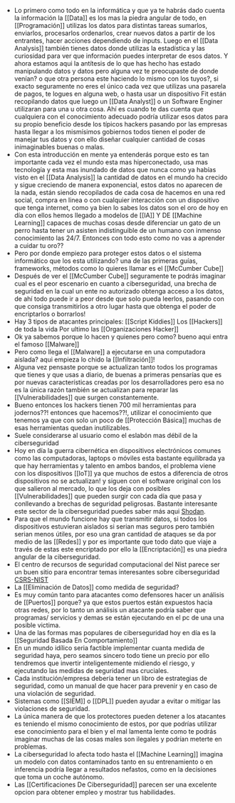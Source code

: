 - Lo primero como todo en la informática y que ya te habrás dado cuenta la información la [[Data]] es los mas la piedra angular de todo, en [[Programación]] utilizas los datos para distintas tareas sumarlos, enviarlos, procesarlos ordenarlos, crear nuevos datos a partir de los entrantes, hacer acciones dependiendo de inputs. Luego en el [[Data Analysis]] también tienes datos donde utilizas la estadística y las curiosidad para ver que información puedes interpretar de esos datos. Y ahora estamos aqui la antítesis de lo que has hecho has estado manipulando datos y datos pero alguna vez te preocupaste de donde venían? o que otra persona este haciendo lo mismo con los tuyos?, si exacto seguramente no eres el único cada vez que utilizas una pasarela de pagos, te logues en alguna web, o hasta usar un dispositivo Fit están recopilando datos que luego un [[Data Analyst]] o un Software Enginer utilizaran para una u otra cosa. Ahí es cuando te das cuenta que cualquiera con el conocimiento adecuado podría utilizar esos datos para su propio beneficio desde los típicos hackers pasando por las empresas hasta llegar a los mismísimos gobiernos todos tienen el poder de manejar tus datos y con ello diseñar cualquier cantidad de cosas inimaginables buenas o malas.
- Con esta introducción en mente ya entenderás porque esto es tan importante cada vez el mundo esta mas hiperconectado, usa mas tecnología y esta mas inundado de datos que nunca como ya habías visto en el [[Data Analysis]] la cantidad de datos en el mundo ha crecido y sigue creciendo de manera exponencial, estos datos no aparecen de la nada, están siendo recopilados de cada cosa de hacemos en una red social, compra en linea o con cualquier interacción con un dispositivo que tenga internet, como ya bien lo sabes los datos son el oro de hoy en día con ellos hemos llegado a modelos de [[IA]] Y DE [[Machine Learning]] capaces de muchas cosas desde diferenciar un gato de un perro hasta tener un asisten indistinguible de un humano con inmenso conocimiento las 24/7.
  Entonces con todo esto como no vas a aprender a cuidar tu oro??
- Pero por donde empiezo para proteger estos datos o el sistema informático que los esta utilizando? una de las primeras guías, frameworks, métodos como lo quieres llamar es el [[McCumber Cube]]
- Después de ver el [[McCumber Cube]] seguramente te podrás imaginar cual es el peor escenario en cuanto a ciberseguridad, una brecha de seguridad en la cual un ente no autorizado obtenga acceso a los datos, de ahí todo puede ir a peor desde que solo pueda leerlos, pasando con que consiga transmitirlos a otro lugar hasta que obtenga el poder de encriptarlos o borrarlos!
- Hay 3 tipos de atacantes principales:
  [[Script Kiddies]]
  Los [[Hackers]] de toda la vida
  Por ultimo las [[Organizaciones Hacker]]
- Ok ya sabemos porque lo hacen y quienes pero como? bueno aqui entra el famoso [[Malware]]
- Pero como llega el [[Malware]] a ejecutarse en una computadora aislada? aqui empieza lo chido la [[Infiltración]]!
- Alguna vez pensaste porque se actualizan tanto todos los programas que tienes y que usas a diario, de buenas a primeras pensarías que es por nuevas características creadas por los desarrolladores pero esa no es la única razón también se actualizan para reparar las [[Vulnerabilidades]] que surgen constantemente.
- Bueno entonces los hackers tienen 700 mil herramientas para jodernos??! entonces que hacemos??!, utilizar el conocimiento que tenemos ya que con solo un poco de [[Protección Básica]] muchas de esas herramientas quedan inutilizables.
- Suele considerarse al usuario como el eslabón mas débil de la ciberseguridad
- Hoy en día la guerra cibernética en dispositivos electrónicos comunes como las computadoras, laptops o móviles esta bastante equilibrada ya que hay herramientas y talento en ambos bandos, el problema viene con los dispositivos [[IoT]] ya que muchos de estos a diferencia de otros dispositivos no se actualizan! y siguen con el software original con los que salieron al mercado, lo que los deja con posibles [[Vulnerabilidades]] que pueden surgir con cada día que pasa y conllevando a brechas de seguridad peligrosas. Bastante interesante este sector de la ciberseguridad puedes saber más aqui [Shodan](https://www.shodan.io/).
- Para que el mundo funcione hay que transmitir datos, si todos los dispositivos estuvieran aislados si serian mas seguros pero también serian menos útiles, por eso una gran cantidad de ataques se da por medio de las [[Redes]] y por es importante que todo dato que viaje a través de estas este encriptado por ello la [[Encriptación]] es una piedra angular de la ciberseguridad.
- El centro de recursos de seguridad computacional del Nist parece ser un buen sitio para encontrar temas interesantes sobre ciberseguridad [CSRS-NIST](https://csrc.nist.gov/)
- La [[Eliminación de Datos]] como medida de seguridad?
- Es muy común tanto para atacantes como defensores hacer un análisis de [[Puertos]] porque? ya que estos puertos están expuestos hacia otras redes, por lo tanto un análisis un atacante podría saber que programas/ servicios y demas se están ejecutando en el pc de una una posible victima.
- Una de las formas mas populares de ciberseguridad hoy en día es la [[Seguridad Basada En Comportamiento]]
- En un mundo idílico seria factible implementar cuanta medida de seguridad haya, pero seamos sincero todo tiene un precio por ello tendremos que invertir inteligentemente midiendo el riesgo, y ejecutando las medidas de seguridad mas cruciales.
- Cada institución/empresa debería tener un libro de estrategias de seguridad, como un manual de que hacer para prevenir y en caso de una violación de seguridad.
- Sistemas como [[SIEM]] o [[DPL]] pueden ayudar a evitar o mitigar las violaciones de seguridad.
- La única manera de que los protectores pueden detener a los atacantes es teniendo el mismo conocimiento de estos, por que podrías utilizar ese conocimiento para el bien y el mal lamenta lente como te podrás imaginar muchas de las cosas males son ilegales y podrían meterte en problemas.
- La ciberseguridad lo afecta todo hasta el [[Machine Learning]] imagina un modelo con datos contaminados tanto en su entrenamiento o en inferencia podría llegar a resultados nefastos, como en la decisiones que toma un coche autónomo.
- Las [[Certificaciones De Ciberseguridad]] parecen ser una excelente opcion para obtener empleo y mostrar tus habilidades.